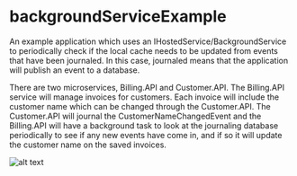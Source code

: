 # backgroundServiceExample

An example application which uses an IHostedService/BackgroundService to periodically check if the local cache needs to be updated from events that have been journaled. In this case, journaled means that the application will publish an event to a database. 

There are two microservices, Billing.API and Customer.API. The Billing.API service will manage invoices for customers. Each invoice will include the customer name which can be changed through the Customer.API. The Customer.API will journal the CustomerNameChangedEvent and the Billing.API will have a background task to look at the journaling database periodically to see if any new events have come in, and if so it will update the customer name on the saved invoices.

![alt text](https://media.giphy.com/media/1oHVIW6CHa5AfmsDaZ/giphy.gif)
